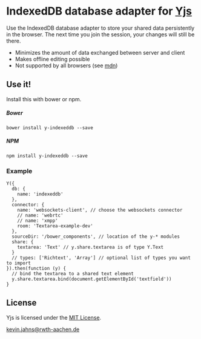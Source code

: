 # IndexedDB database adapter for [Yjs](https://github.com/y-js/yjs)

Use the IndexedDB database adapter to store your shared data persistently in the browser. The next time you join the session, your changes will still be there.

* Minimizes the amount of data exchanged between server and client
* Makes offline editing possible
* Not supported by all browsers (see [mdn](https://developer.mozilla.org/en-US/docs/Web/API/IndexedDB_API))

## Use it!
Install this with bower or npm.

##### Bower
```
bower install y-indexeddb --save
```

##### NPM
```
npm install y-indexeddb --save
```

### Example

```
Y({
  db: {
    name: 'indexeddb'
  },
  connector: {
    name: 'websockets-client', // choose the websockets connector
    // name: 'webrtc'
    // name: 'xmpp'
    room: 'Textarea-example-dev'
  },
  sourceDir: '/bower_components', // location of the y-* modules
  share: {
    textarea: 'Text' // y.share.textarea is of type Y.Text
  }
  // types: ['Richtext', 'Array'] // optional list of types you want to import
}).then(function (y) {
  // bind the textarea to a shared text element
  y.share.textarea.bind(document.getElementById('textfield'))
}
```

## License
Yjs is licensed under the [MIT License](./LICENSE).

<kevin.jahns@rwth-aachen.de>